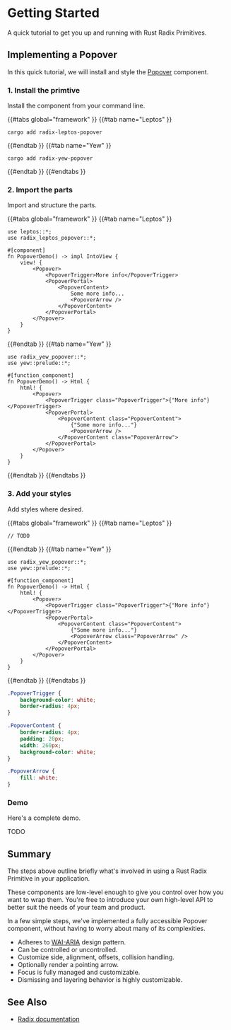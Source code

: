 # Getting Started

A quick tutorial to get you up and running with Rust Radix Primitives.

## Implementing a Popover

In this quick tutorial, we will install and style the [Popover](../components/popover.md) component.

### 1. Install the primtive

Install the component from your command line.

{{#tabs global="framework" }}
{{#tab name="Leptos" }}

```shell
cargo add radix-leptos-popover
```

{{#endtab }}
{{#tab name="Yew" }}

```shell
cargo add radix-yew-popover
```

{{#endtab }}
{{#endtabs }}

### 2. Import the parts

Import and structure the parts.

{{#tabs global="framework" }}
{{#tab name="Leptos" }}

```rust,ignore
use leptos::*;
use radix_leptos_popover::*;

#[component]
fn PopoverDemo() -> impl IntoView {
    view! {
        <Popover>
            <PopoverTrigger>More info</PopoverTrigger>
            <PopoverPortal>
                <PopoverContent>
                    Some more info...
                    <PopoverArrow />
                </PopoverContent>
            </PopoverPortal>
        </Popover>
    }
}
```

{{#endtab }}
{{#tab name="Yew" }}

```rust,ignore
use radix_yew_popover::*;
use yew::prelude::*;

#[function_component]
fn PopoverDemo() -> Html {
    html! {
        <Popover>
            <PopoverTrigger class="PopoverTrigger">{"More info"}</PopoverTrigger>
            <PopoverPortal>
                <PopoverContent class="PopoverContent">
                    {"Some more info..."}
                    <PopoverArrow />
                </PopoverContent class="PopoverArrow">
            </PopoverPortal>
        </Popover>
    }
}
```

{{#endtab }}
{{#endtabs }}

### 3. Add your styles

Add styles where desired.

{{#tabs global="framework" }}
{{#tab name="Leptos" }}

```rust,ignore
// TODO
```

{{#endtab }}
{{#tab name="Yew" }}

```rust,ignore
use radix_yew_popover::*;
use yew::prelude::*;

#[function_component]
fn PopoverDemo() -> Html {
    html! {
        <Popover>
            <PopoverTrigger class="PopoverTrigger">{"More info"}</PopoverTrigger>
            <PopoverPortal>
                <PopoverContent class="PopoverContent">
                    {"Some more info..."}
                    <PopoverArrow class="PopoverArrow" />
                </PopoverContent>
            </PopoverPortal>
        </Popover>
    }
}
```

{{#endtab }}
{{#endtabs }}

```css
.PopoverTrigger {
    background-color: white;
    border-radius: 4px;
}

.PopoverContent {
    border-radius: 4px;
    padding: 20px;
    width: 260px;
    background-color: white;
}

.PopoverArrow {
    fill: white;
}
```

### Demo

Here's a complete demo.

TODO

## Summary

The steps above outline briefly what's involved in using a Rust Radix Primitive in your application.

These components are low-level enough to give you control over how you want to wrap them. You're free to introduce your own high-level API to better suit the needs of your team and product.

In a few simple steps, we've implemented a fully accessible Popover component, without having to worry about many of its complexities.

-   Adheres to [WAI-ARIA](https://www.w3.org/WAI/ARIA/apg/patterns/dialog-modal/) design pattern.
-   Can be controlled or uncontrolled.
-   Customize side, alignment, offsets, collision handling.
-   Optionally render a pointing arrow.
-   Focus is fully managed and customizable.
-   Dismissing and layering behavior is highly customizable.

## See Also

-   [Radix documentation](https://www.radix-ui.com/primitives/docs/overview/getting-started)
